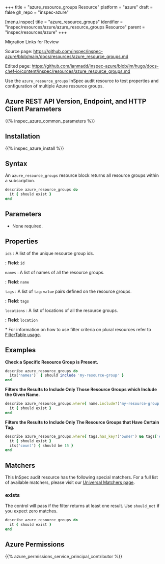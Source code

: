 +++
title = "azure_resource_groups Resource"
platform = "azure"
draft = false
gh_repo = "inspec-azure"

[menu.inspec]
title = "azure_resource_groups"
identifier = "inspec/resources/azure/azure_resource_groups Resource"
parent = "inspec/resources/azure"
+++

<div class="admonition-note">
<p class="admonition-note-title">Migration Links for Review</p>
<div class="admonition-note-text">
<p>Source page: <a href="https://github.com/inspec/inspec-azure/blob/main/docs/resources/azure_resource_groups.md">https://github.com/inspec/inspec-azure/blob/main/docs/resources/azure_resource_groups.md</a></p>
<p>Edited page: <a href="https://github.com/ianmadd/inspec-azure/blob/im/hugo/docs-chef-io/content/inspec/resources/azure_resource_groups.md">https://github.com/ianmadd/inspec-azure/blob/im/hugo/docs-chef-io/content/inspec/resources/azure_resource_groups.md</a></p>
</div>
</div>


Use the `azure_resource_groups` InSpec audit resource to test properties and configuration of multiple Azure resource groups.

## Azure REST API Version, Endpoint, and HTTP Client Parameters

{{% inspec_azure_common_parameters %}}

## Installation

{{% inspec_azure_install %}}

## Syntax

An `azure_resource_groups` resource block returns all resource groups within a subscription.
```ruby
describe azure_resource_groups do
  it { should exist }
end
```

## Parameters

- None required.

## Properties

`ids`
: A list of the unique resource group ids.

: **Field**: `id`

`names`
: A list of names of all the resource groups.

: **Field**: `name`

`tags`
: A list of `tag:value` pairs defined on the resource groups.

: **Field**: `tags`

`locations`
: A list of locations of all the resource groups.

: **Field**: `location`

<superscript>*</superscript> For information on how to use filter criteria on plural resources refer to [FilterTable usage](https://github.com/inspec/inspec/blob/master/dev-docs/filtertable-usage.md).

## Examples

**Check a Specific Resource Group is Present.**

```ruby
describe azure_resource_groups do
  its('names')  { should include 'my-resource-group' }
end
```
**Filters the Results to Include Only Those Resource Groups which Include the Given Name.**

```ruby
describe azure_resource_groups.where{ name.include?('my-resource-group') } do
  it { should exist }
end
```
**Filters the Results to Include Only The Resource Groups that Have Certain Tag.**

```ruby
describe azure_resource_groups.where{ tags.has_key?('owner') && tags['owner'] == "InSpec" } do
  it { should exist }
  its('count') { should be 15 }
end
```    

## Matchers

This InSpec audit resource has the following special matchers. For a full list of available matchers, please visit our [Universal Matchers page](https://www.inspec.io/docs/reference/matchers/).

### exists

The control will pass if the filter returns at least one result. Use `should_not` if you expect zero matches.
```ruby
describe azure_resource_groups do
  it { should exist }
end
```

## Azure Permissions

{{% azure_permissions_service_principal_contributor %}}
